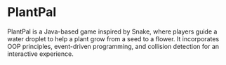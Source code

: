 # PlantPal
PlantPal is a Java-based game inspired by Snake, where players guide a water droplet to help a plant grow from a seed to a flower. It incorporates OOP principles, event-driven programming, and collision detection for an interactive experience. 

